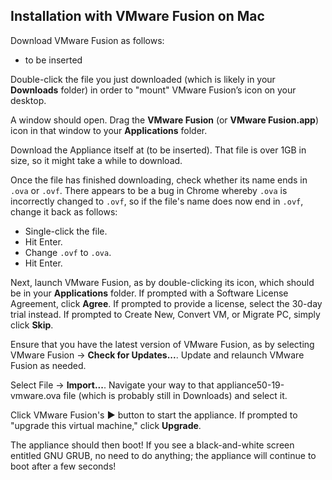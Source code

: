 ## Installation with VMware Fusion on Mac

Download VMware Fusion as follows:

* to be inserted

Double-click the file you just downloaded (which is likely in your **Downloads** folder) in order to "mount" VMware Fusion’s icon on your desktop.

A window should open. Drag the **VMware Fusion** (or **VMware Fusion.app**) icon in that window to your **Applications** folder.

Download the Appliance itself at (to be inserted). That file is over 1GB in size, so it might take a while to download.

Once the file has finished downloading, check whether its name ends in `.ova` or `.ovf`. There appears to be a bug in Chrome whereby `.ova` is incorrectly changed to `.ovf`, so if the file's name does now end in `.ovf`, change it back as follows:

* Single-click the file.
* Hit Enter.
* Change `.ovf` to `.ova`.
* Hit Enter.

Next, launch VMware Fusion, as by double-clicking its icon, which should be in your **Applications** folder. If prompted with a Software License Agreement, click **Agree**. If prompted to provide a license, select the 30-day trial instead. If prompted to Create New, Convert VM, or Migrate PC, simply click **Skip**.

Ensure that you have the latest version of VMware Fusion, as by selecting VMware Fusion &rarr; **Check for Updates...**. Update and relaunch VMware Fusion as needed.

Select File &rarr; **Import...**. Navigate your way to that appliance50-19-vmware.ova file (which is probably still in Downloads) and select it.

Click VMware Fusion's **▶** button to start the appliance. If prompted to "upgrade this virtual machine," click **Upgrade**.

The appliance should then boot! If you see a black-and-white screen entitled GNU GRUB, no need to do anything; the appliance will continue to boot after a few seconds!

